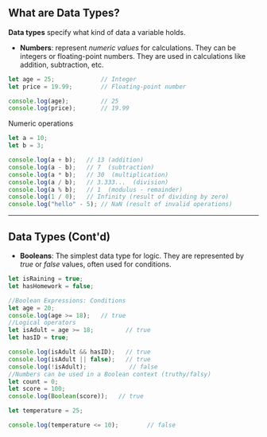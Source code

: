 ## What are Data Types?

**Data types** specify what kind of data a variable holds.
- **Numbers**: represent *numeric values* for calculations.
They can be integers or floating-point numbers.
They are used in calculations like addition, subtraction, etc.

```js  
let age = 25;             // Integer  
let price = 19.99;        // Floating-point number  

console.log(age);         // 25  
console.log(price);       // 19.99  

```

Numeric operations
```js
let a = 10;  
let b = 3;  

console.log(a + b);   // 13 (addition) 
console.log(a - b);   // 7  (subtraction)
console.log(a * b);   // 30  (multiplication)
console.log(a / b);   // 3.333...  (division)
console.log(a % b);   // 1  (modulus - remainder)  
console.log(1 / 0);   // Infinity (result of dividing by zero) 
console.log("hello" - 5); // NaN (result of invalid operations)
```
---

## Data Types (Cont'd)




 - **Booleans**: The simplest data type for logic. They are represented by *true* or *false* values, often used for conditions.

 
```js
let isRaining = true;  
let hasHomework = false; 

//Boolean Expressions: Conditions
let age = 20;  
console.log(age >= 18);   // true  
//Logical operators
let isAdult = age >= 18;         // true  
let hasID = true;  

console.log(isAdult && hasID);   // true  
console.log(isAdult || false);   // true  
console.log(!isAdult);            // false  
//Numbers can be used in a Boolean context (truthy/falsy)
let count = 0;  
let score = 100;  
console.log(Boolean(score));   // true  

let temperature = 25;  

console.log(temperature <= 10);        // false  
```

